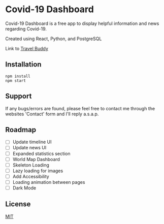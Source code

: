 # Covid-19 Dashboard

Covid-19 Dashboard is a free app to display helpful information and news regarding Covid-19.

Created using React, Python, and PostgreSQL

Link to [Travel Buddy](https://choosealicense.com/licenses/mit/)

## Installation

```
npm install
npm start
```

## Support
If any bugs/errors are found, please feel free to contact me through the websites 'Contact' form and I'll reply a.s.a.p.

## Roadmap
* [ ] Update timeline UI
* [ ] Update news UI
* [ ] Expanded statistics section
* [ ] World Map Dashboard
* [ ] Skeleton Loading
* [ ] Lazy loading for images
* [ ] Add Accessibility
* [ ] Loading animation between pages
* [ ] Dark Mode

## License
[MIT](https://choosealicense.com/licenses/mit/)